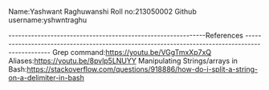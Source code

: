 Name:Yashwant Raghuwanshi
Roll no:213050002
Github username:yshwntraghu



-------------------------------------------------------------References ------------------------------------------------------------------------------------------------
Grep command:https://youtu.be/VGgTmxXp7xQ
Aliases:https://youtu.be/8pvlp5LNUYY
Manipulating Strings/arrays in Bash:https://stackoverflow.com/questions/918886/how-do-i-split-a-string-on-a-delimiter-in-bash
